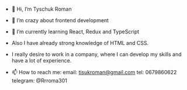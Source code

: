 - 👋 Hi, I’m Tyschuk Roman

- 👀 I’m crazy about frontend development

- 🌱 I’m currently learning React, Redux and TypeScript
- Also I have already strong knowledge of HTML and CSS.

- I really desire to work in a company, where I can develop my skills and have a lot of experience.

- 📫 How to reach me: 
email: tisukroman@gmail.com
tel: 0679860622
telegram: @Rrroma301



